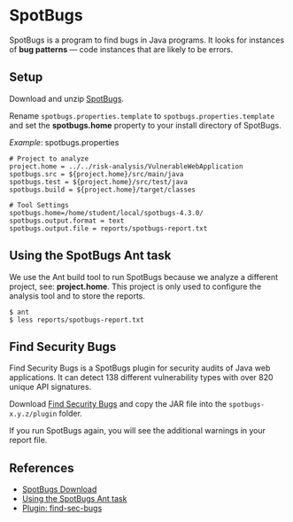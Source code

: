 # SpotBugs

SpotBugs is a program to find bugs in Java programs. It looks for instances of **bug patterns** — 
code instances that are likely to be errors.

## Setup

Download and unzip  [SpotBugs](https://spotbugs.readthedocs.io/en/stable/installing.html).

Rename `spotbugs.properties.template` to `spotbugs.properties.template` and set the **spotbugs.home** property 
to your install directory of SpotBugs.

_Example_: spotbugs.properties
```
# Project to analyze
project.home = ../../risk-analysis/VulnerableWebApplication
spotbugs.src = ${project.home}/src/main/java
spotbugs.test = ${project.home}/src/test/java
spotbugs.build = ${project.home}/target/classes

# Tool Settings
spotbugs.home=/home/student/local/spotbugs-4.3.0/
spotbugs.output.format = text
spotbugs.output.file = reports/spotbugs-report.txt
```

## Using the SpotBugs Ant task

We use the Ant build tool to run SpotBugs because we analyze a different project, see: **project.home**.
This project is only used to configure the analysis tool and to store the reports.
```
$ ant
$ less reports/spotbugs-report.txt
```

## Find Security Bugs

Find Security Bugs is a SpotBugs plugin for security audits of Java web applications.
It can detect 138 different vulnerability types with over 820 unique API signatures.

Download [Find Security Bugs](https://find-sec-bugs.github.io/) and copy the JAR file into the 
`spotbugs-x.y.z/plugin` folder.

If you run SpotBugs again, you will see the additional warnings in your report file.


## References
* [SpotBugs Download](https://spotbugs.readthedocs.io/en/stable/installing.html)
* [Using the SpotBugs Ant task](https://spotbugs.readthedocs.io/en/latest/ant.html)
* [Plugin: find-sec-bugs](https://find-sec-bugs.github.io/)
